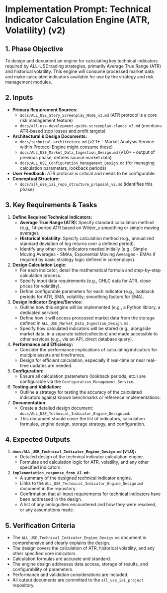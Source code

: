 # Implementation Prompt: Technical Indicator Calculation Engine (ATR, Volatility) (v2)

## 1. Phase Objective

To design and document an engine for calculating key technical indicators required by ALL-USE trading strategies, primarily Average True Range (ATR) and historical volatility. This engine will consume processed market data and make calculated indicators available for use by the strategy and risk management modules.

## 2. Inputs

*   **Primary Requirement Sources:**
    *   `docs/ALL_USE_Story_Screenplay_Mode_v3.md` (ATR protocol is a core risk management feature)
    *   `docs/all-use-development-guide-screenplay-claude_v3.md` (mentions ATR-based stop losses and profit targets)
*   **Architectural & Design Documents:**
    *   `docs/technical_architecture.md` (v2.1+ - Market Analysis Service within Protocol Engine might consume these)
    *   `docs/ALL_USE_Market_Data_Ingestion_Design.md` (v1.0+ - output of previous phase, defines source market data)
    *   `docs/ALL_USE_Configuration_Management_Design.md` (for managing calculation parameters, lookback periods)
*   **User Feedback:** ATR protocol is critical and needs to be configurable.
*   **Conceptual Structure:**
    *   `docs/all_use_iai_repo_structure_proposal_v2.md` (identifies this phase)

## 3. Key Requirements & Tasks

1.  **Define Required Technical Indicators:**
    *   **Average True Range (ATR):** Specify standard calculation method (e.g., 14-period ATR based on Wilder_s smoothing or simple moving average).
    *   **Historical Volatility:** Specify calculation method (e.g., annualized standard deviation of log returns over a defined period).
    *   Identify any other core indicators needed initially (e.g., Simple Moving Averages - SMAs, Exponential Moving Averages - EMAs if required by basic strategy logic defined in screenplays).
2.  **Design Calculation Logic:**
    *   For each indicator, detail the mathematical formula and step-by-step calculation process.
    *   Specify input data requirements (e.g., OHLC data for ATR, close prices for volatility).
    *   Define configurable parameters for each indicator (e.g., lookback periods for ATR, SMA, volatility; smoothing factors for EMA).
3.  **Design Indicator Engine/Service:**
    *   Outline how this engine will be implemented (e.g., a Python library, a dedicated service).
    *   Define how it will access processed market data from the storage defined in `ALL_USE_Market_Data_Ingestion_Design.md`.
    *   Specify how calculated indicators will be stored (e.g., alongside market data, in a separate table/collection) and made accessible to other services (e.g., via an API, direct database query).
4.  **Performance and Efficiency:**
    *   Consider the performance implications of calculating indicators for multiple assets and timeframes.
    *   Design for efficient calculation, especially if real-time or near real-time updates are needed.
5.  **Configuration:**
    *   Ensure all calculation parameters (lookback periods, etc.) are configurable via the `Configuration_Management_Service`.
6.  **Testing and Validation:**
    *   Outline a strategy for testing the accuracy of the calculated indicators against known benchmarks or reference implementations.
7.  **Documentation:**
    *   Create a detailed design document: `docs/ALL_USE_Technical_Indicator_Engine_Design.md`.
    *   This document should cover the list of indicators, calculation formulas, engine design, storage strategy, and configuration.

## 4. Expected Outputs

1.  **`docs/ALL_USE_Technical_Indicator_Engine_Design.md` (v1.0):**
    *   Detailed design of the technical indicator calculation engine.
    *   Formulas and calculation logic for ATR, volatility, and any other specified indicators.
2.  **`implementation_response_from_AI.md`:**
    *   A summary of the designed technical indicator engine.
    *   Links to the `ALL_USE_Technical_Indicator_Engine_Design.md` document in the repository.
    *   Confirmation that all input requirements for technical indicators have been addressed in the design.
    *   A list of any ambiguities encountered and how they were resolved, or any assumptions made.

## 5. Verification Criteria

*   The `ALL_USE_Technical_Indicator_Engine_Design.md` document is comprehensive and clearly explains the design.
*   The design covers the calculation of ATR, historical volatility, and any other specified core indicators.
*   Calculation formulas are accurate and standard.
*   The engine design addresses data access, storage of results, and configurability of parameters.
*   Performance and validation considerations are included.
*   All output documents are committed to the `all_use_iai_project` repository.

